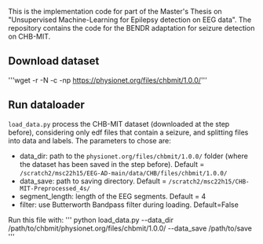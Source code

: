 This is the implementation code for part of the Master's Thesis on "Unsupervised Machine-Learning for Epilepsy detection on EEG data". 
The repository contains the code for the BENDR adaptation for seizure detection on CHB-MIT.

## Download dataset
'''wget -r -N -c -np https://physionet.org/files/chbmit/1.0.0/'''

## Run dataloader
`load_data.py` process the CHB-MIT dataset (downloaded at the step before), considering only edf files that contain a seizure, and splitting files into data and labels.
The parameters to chose are: 
- data_dir: path to the `physionet.org/files/chbmit/1.0.0/` folder (where the dataset has been saved in the step before). Default = `/scratch2/msc22h15/EEG-AD-main/data/CHB/files/chbmit/1.0.0/`
- data_save: path to saving directory. Default = `/scratch2/msc22h15/CHB-MIT-Preprocessed_4s/`
- segment_length: length of the EEG segments. Default = 4
- filter: use Butterworth Bandpass filter during loading. Default=False

Run this file with: 
'''
python load_data.py --data_dir /path/to/chbmit/physionet.org/files/chbmit/1.0.0/ --data_save /path/to/save 
'''
